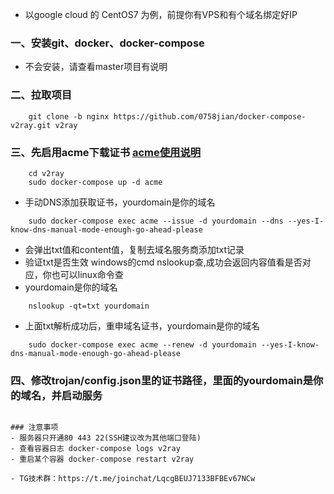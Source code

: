 ﻿- 以google cloud 的 CentOS7 为例，前提你有VPS和有个域名绑定好IP
### 一、安装git、docker、docker-compose
- 不会安装，请查看master项目有说明
### 二、拉取项目
```
    git clone -b nginx https://github.com/0758jian/docker-compose-v2ray.git v2ray
```
### 三、先启用acme下载证书 [acme使用说明](https://hub.docker.com/r/neilpang/acme.sh)
```
    cd v2ray
    sudo docker-compose up -d acme
```
- 手动DNS添加获取证书，yourdomain是你的域名
```
    sudo docker-compose exec acme --issue -d yourdomain --dns --yes-I-know-dns-manual-mode-enough-go-ahead-please
```
- 会弹出txt值和content值，复制去域名服务商添加txt记录
- 验证txt是否生效 windows的cmd nslookup查,成功会返回内容值看是否对应，你也可以linux命令查
- yourdomain是你的域名
```
    nslookup -qt=txt yourdomain
```
- 上面txt解析成功后，重申域名证书，yourdomain是你的域名
```
    sudo docker-compose exec acme --renew -d yourdomain --yes-I-know-dns-manual-mode-enough-go-ahead-please
```
### 四、修改trojan/config.json里的证书路径，里面的yourdomain是你的域名，并启动服务
```

### 注意事项
- 服务器只开通80 443 22(SSH建议改为其他端口登陆)
- 查看容器日志 docker-compose logs v2ray
- 重启某个容器 docker-compose restart v2ray

- TG技术群：https://t.me/joinchat/LqcgBEUJ7133BFBEv67NCw
